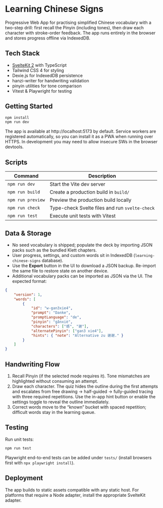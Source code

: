 # Learning Chinese Signs

Progressive Web App for practising simplified Chinese vocabulary with a two-step drill: first recall the Pinyin (including tones), then draw each character with stroke-order feedback. The app runs entirely in the browser and stores progress offline via IndexedDB.

## Tech Stack

- [SvelteKit 2](https://kit.svelte.dev/) with TypeScript
- Tailwind CSS 4 for styling
- Dexie.js for IndexedDB persistence
- hanzi-writer for handwriting validation
- pinyin utilities for tone comparison
- Vitest & Playwright for testing

## Getting Started

```bash
npm install
npm run dev
```

The app is available at http://localhost:5173 by default. Service workers are registered automatically, so you can install it as a PWA when running over HTTPS. In development you may need to allow insecure SWs in the browser devtools.

## Scripts

| Command           | Description                                   |
| ----------------- | --------------------------------------------- |
| `npm run dev`     | Start the Vite dev server                      |
| `npm run build`   | Create a production build in `build/`          |
| `npm run preview` | Preview the production build locally           |
| `npm run check`   | Type-check Svelte files and run `svelte-check` |
| `npm run test`    | Execute unit tests with Vitest                 |

## Data & Storage

- No seed vocabulary is shipped; populate the deck by importing JSON packs such as the bundled Klett chapters.
- User progress, settings, and custom words sit in IndexedDB (`learning-chinese-signs` database).
- Use the **Export** button in the UI to download a JSON backup. Re-import the same file to restore state on another device.
- Additional vocabulary packs can be imported as JSON via the UI. The expected format:

```json
{
	"version": 1,
	"words": [
		{
			"id": "w-gan3xie4",
			"prompt": "Danke",
			"promptLanguage": "de",
			"pinyin": "gǎnxiè",
			"characters": ["感", "谢"],
			"alternatePinyin": ["gan3 xie4"],
			"hints": { "note": "Alternative zu 谢谢." }
		}
	]
}
```

## Handwriting Flow

1. Recall Pinyin (if the selected mode requires it). Tone mismatches are highlighted without consuming an attempt.
2. Draw each character. The quiz hides the outline during the first attempts and escalates from free drawing → half-guided → fully-guided tracing with three required repetitions. Use the in-app hint button or enable the settings toggle to reveal the outline immediately.
3. Correct words move to the “known” bucket with spaced repetition; difficult words stay in the learning queue.

## Testing

Run unit tests:

```bash
npm run test
```

Playwright end-to-end tests can be added under `tests/` (install browsers first with `npx playwright install`).

## Deployment

The app builds to static assets compatible with any static host. For platforms that require a Node adapter, install the appropriate SvelteKit adapter.
